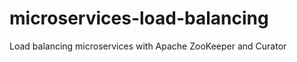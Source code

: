 microservices-load-balancing
============================

Load balancing microservices with Apache ZooKeeper and Curator
